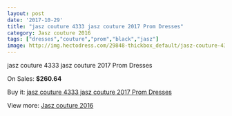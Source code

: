 ```yaml
---
layout: post
date: '2017-10-29'
title: "jasz couture 4333 jasz couture 2017 Prom Dresses"
category: Jasz couture 2016
tags: ["dresses","couture","prom","black","jasz"]
image: http://img.hectodress.com/29848-thickbox_default/jasz-couture-4333-jasz-couture-2012-prom-dresses.jpg
---
```

jasz couture 4333 jasz couture 2017 Prom Dresses

On Sales: **$260.64**
<a href="https://www.hectodress.com/jasz-couture-2013/13784-jasz-couture-4333-jasz-couture-2012-prom-dresses.html"><amp-img layout="responsive" width="600" height="600" src="//img.hectodress.com/29848-thickbox_default/jasz-couture-4333-jasz-couture-2012-prom-dresses.jpg" alt="jasz couture 4333 jasz couture 2017 Prom Dresses 0" /></a>
<a href="https://www.hectodress.com/jasz-couture-2013/13784-jasz-couture-4333-jasz-couture-2012-prom-dresses.html"><amp-img layout="responsive" width="600" height="600" src="//img.hectodress.com/29849-thickbox_default/jasz-couture-4333-jasz-couture-2012-prom-dresses.jpg" alt="jasz couture 4333 jasz couture 2017 Prom Dresses 1" /></a>

Buy it: [jasz couture 4333 jasz couture 2017 Prom Dresses](https://www.hectodress.com/jasz-couture-2013/13784-jasz-couture-4333-jasz-couture-2012-prom-dresses.html "jasz couture 4333 jasz couture 2017 Prom Dresses")

View more: [Jasz couture 2016](https://www.hectodress.com/227-jasz-couture-2013 "Jasz couture 2016")